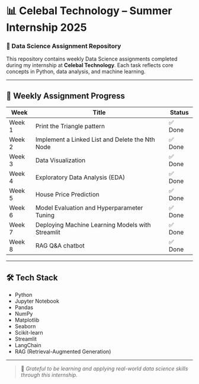 
# 📊 Celebal Technology – Summer Internship 2025
### 🧠 Data Science Assignment Repository

This repository contains weekly Data Science assignments completed during my internship at **Celebal Technology**. Each task reflects core concepts in Python, data analysis, and machine learning.

---

## 📁 Weekly Assignment Progress

| Week   | Title                                       | Status |
| ------ | ------------------------------------------------ | ------ |
| Week 1 | Print the Triangle pattern                       | ✅ Done |
| Week 2 | Implement a Linked List and Delete the Nth Node  | ✅ Done |
| Week 3 | Data Visualization                               | ✅ Done |
| Week 4 | Exploratory Data Analysis (EDA)                  | ✅ Done |
| Week 5 | House Price Prediction                           | ✅ Done |
| Week 6 | Model Evaluation and Hyperparameter Tuning       | ✅ Done |
| Week 7 | Deploying Machine Learning Models with Streamlit | ✅ Done |
| Week 8 | RAG Q\&A chatbot                                 | ✅ Done |

---


## 🛠 Tech Stack

* Python
* Jupyter Notebook
* Pandas
* NumPy
* Matplotlib
* Seaborn
* Scikit-learn
* Streamlit
* LangChain
* RAG (Retrieval-Augmented Generation)

---


> 🚀 *Grateful to be learning and applying real-world data science skills through this internship.*
